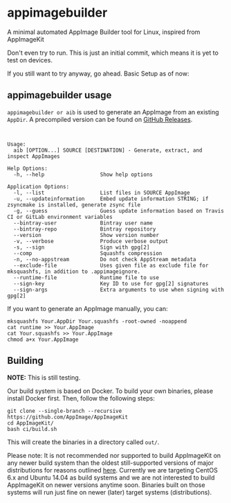 # appimagebuilder
A minimal automated AppImage Builder tool for Linux, inspired from AppImageKit



Don't even try to run. This is just an initial commit, which means it is yet to test on devices.

If you still want to try anyway, go ahead.
Basic Setup as of now:
## appimagebuilder usage

`appimagebuilder or aib` is used to generate an AppImage from an existing `AppDir`. A precompiled version can be found on [GitHub Releases](https://github.com/AppImage/AppImageKit/releases).


```


Usage:
  aib [OPTION...] SOURCE [DESTINATION] - Generate, extract, and inspect AppImages

Help Options:
  -h, --help                  Show help options

Application Options:
  -l, --list                  List files in SOURCE AppImage
  -u, --updateinformation     Embed update information STRING; if zsyncmake is installed, generate zsync file
  -g, --guess                 Guess update information based on Travis CI or GitLab environment variables
  --bintray-user              Bintray user name
  --bintray-repo              Bintray repository
  --version                   Show version number
  -v, --verbose               Produce verbose output
  -s, --sign                  Sign with gpg[2]
  --comp                      Squashfs compression
  -n, --no-appstream          Do not check AppStream metadata
  --exclude-file              Uses given file as exclude file for mksquashfs, in addition to .appimageignore.
  --runtime-file              Runtime file to use
  --sign-key                  Key ID to use for gpg[2] signatures
  --sign-args                 Extra arguments to use when signing with gpg[2]
```

If you want to generate an AppImage manually, you can:

```
mksquashfs Your.AppDir Your.squashfs -root-owned -noappend
cat runtime >> Your.AppImage
cat Your.squashfs >> Your.AppImage
chmod a+x Your.AppImage
```


## Building

__NOTE:__ This is still testing.

Our build system is based on Docker. To build your own binaries, please install Docker first. Then, follow the following steps:

```
git clone --single-branch --recursive https://github.com/AppImage/AppImageKit
cd AppImageKit/
bash ci/build.sh
```

This will create the binaries in a directory called `out/`.

Please note: It is not recommended nor supported to build AppImageKit on any newer build system than the oldest still-supported versions of major distributions for reasons outlined [here](https://github.com/AppImage/AppImageKit/wiki/Creating-AppImages#creating-appimages-that-are-compatible-with-many-systems). Currently we are targeting CentOS 6.x and Ubuntu 14.04 as build systems and we are not interested to build AppImageKit on newer versions anytime soon. Binaries built on those systems will run just fine on newer (later) target systems (distributions).
